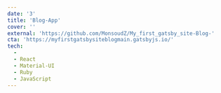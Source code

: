 ```yaml
---
date: '3'
title: 'Blog-App'
cover: ''
external: 'https://github.com/MonsoudZ/My_first_gatsby_site-Blog-'
cta: 'https://myfirstgatsbysiteblogmain.gatsbyjs.io/'
tech:
  -
  - React
  - Material-UI
  - Ruby
  - JavaScript
---
```

